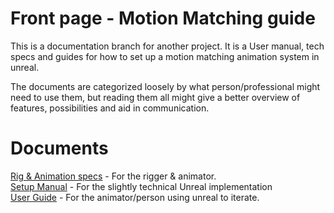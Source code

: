 # Front page - Motion Matching guide

This is a documentation branch for another project. It is a User manual, tech specs and guides for how to set up a motion matching animation system in unreal.

The documents are categorized loosely by what person/professional might need to use them, but reading them all might give a better overview of features, possibilities and aid in communication.

# Documents

[Rig & Animation specs](./Rig%20%26%20Animation%20Specs.md) - For the rigger & animator. <br>
[Setup Manual](./Setup%20Manual.md) - For the slightly technical Unreal implementation <br>
[User Guide](./User%20Guide.md) - For the animator/person using unreal to iterate. <br>
